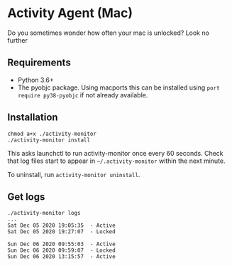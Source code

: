 Activity Agent (Mac)
====================

Do you sometimes wonder how often your mac is unlocked?
Look no further

Requirements
------------

* Python 3.6+
* The pyobjc package. Using macports this can be installed using
  `port require py38-pyobjc` if not already available.

Installation
------------

```
chmod a+x ./activity-monitor
./activity-monitor install
```

This asks launchctl to run activity-monitor once every 60 seconds.
Check that log files start to appear in `~/.activity-monitor` within the
next minute.

To uninstall, run `activity-monitor uninstall`.


Get logs
--------

```
./activity-monitor logs
...
Sat Dec 05 2020 19:05:35  - Active
Sat Dec 05 2020 19:27:07  - Locked

Sun Dec 06 2020 09:55:03  - Active
Sun Dec 06 2020 09:59:07  - Locked
Sun Dec 06 2020 13:15:57  - Active
```
